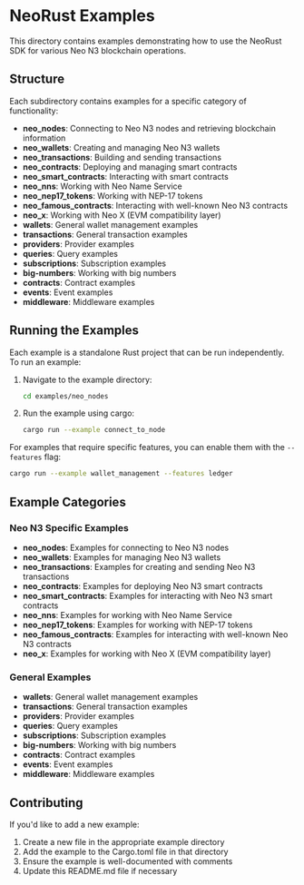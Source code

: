 # NeoRust Examples

This directory contains examples demonstrating how to use the NeoRust SDK for various Neo N3 blockchain operations.

## Structure

Each subdirectory contains examples for a specific category of functionality:

- **neo_nodes**: Connecting to Neo N3 nodes and retrieving blockchain information
- **neo_wallets**: Creating and managing Neo N3 wallets
- **neo_transactions**: Building and sending transactions
- **neo_contracts**: Deploying and managing smart contracts
- **neo_smart_contracts**: Interacting with smart contracts
- **neo_nns**: Working with Neo Name Service
- **neo_nep17_tokens**: Working with NEP-17 tokens
- **neo_famous_contracts**: Interacting with well-known Neo N3 contracts
- **neo_x**: Working with Neo X (EVM compatibility layer)
- **wallets**: General wallet management examples
- **transactions**: General transaction examples
- **providers**: Provider examples
- **queries**: Query examples
- **subscriptions**: Subscription examples
- **big-numbers**: Working with big numbers
- **contracts**: Contract examples
- **events**: Event examples
- **middleware**: Middleware examples

## Running the Examples

Each example is a standalone Rust project that can be run independently. To run an example:

1. Navigate to the example directory:
   ```bash
   cd examples/neo_nodes
   ```

2. Run the example using cargo:
   ```bash
   cargo run --example connect_to_node
   ```

For examples that require specific features, you can enable them with the `--features` flag:

```bash
cargo run --example wallet_management --features ledger
```

## Example Categories

### Neo N3 Specific Examples

- **neo_nodes**: Examples for connecting to Neo N3 nodes
- **neo_wallets**: Examples for managing Neo N3 wallets
- **neo_transactions**: Examples for creating and sending Neo N3 transactions
- **neo_contracts**: Examples for deploying Neo N3 smart contracts
- **neo_smart_contracts**: Examples for interacting with Neo N3 smart contracts
- **neo_nns**: Examples for working with Neo Name Service
- **neo_nep17_tokens**: Examples for working with NEP-17 tokens
- **neo_famous_contracts**: Examples for interacting with well-known Neo N3 contracts
- **neo_x**: Examples for working with Neo X (EVM compatibility layer)

### General Examples

- **wallets**: General wallet management examples
- **transactions**: General transaction examples
- **providers**: Provider examples
- **queries**: Query examples
- **subscriptions**: Subscription examples
- **big-numbers**: Working with big numbers
- **contracts**: Contract examples
- **events**: Event examples
- **middleware**: Middleware examples

## Contributing

If you'd like to add a new example:

1. Create a new file in the appropriate example directory
2. Add the example to the Cargo.toml file in that directory
3. Ensure the example is well-documented with comments
4. Update this README.md file if necessary 